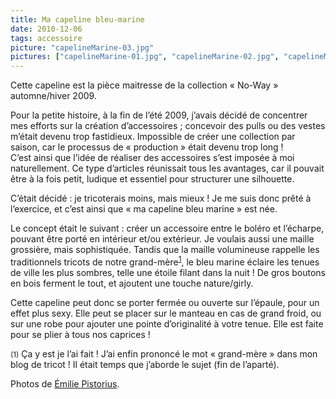 ```yaml
---
title: Ma capeline bleu-marine
date: 2010-12-06
tags: accessoire
picture: "capelineMarine-03.jpg"
pictures: ["capelineMarine-01.jpg", "capelineMarine-02.jpg", "capelineMarine-03.jpg"]
---
```


<p>Cette capeline est la pièce maitresse de la collection « No-Way » automne/hiver 2009.</p>
<p>Pour la petite histoire, à la fin de l’été 2009, j’avais décidé de concentrer mes efforts sur la création d’accessoires ; concevoir des pulls ou des vestes m’était devenu trop fastidieux. Impossible de créer une collection par saison, car le processus de « production » était devenu trop long !<br>
C’est ainsi que l’idée de réaliser des accessoires s’est imposée à moi naturellement. Ce type d’articles réunissait tous les avantages, car il pouvait être à la fois petit, ludique et essentiel pour structurer une silhouette. </p>
<p>C’était décidé : je tricoterais moins, mais mieux ! Je me suis donc prêté à l’exercice, et c’est ainsi que « ma capeline bleu marine » est née.</p>
<p>Le concept était le suivant : créer un accessoire entre le boléro et l’écharpe, pouvant être porté en intérieur et/ou extérieur. Je voulais aussi une maille grossière, mais sophistiquée. Tandis que la maille volumineuse rappelle les traditionnels tricots de notre grand-mère<sup><a href="#0.1_annotation-grandMere">1</a></sup>, le bleu marine éclaire les tenues de ville les plus sombres, telle une étoile filant dans la nuit ! De gros boutons en bois ferment le tout, et ajoutent une touche nature/girly.</p>
<p>Cette capeline peut donc se porter fermée ou ouverte sur l’épaule, pour un effet plus sexy. Elle peut se placer sur le manteau en cas de grand froid, ou sur une robe pour ajouter une pointe d’originalité à votre tenue. Elle est faite pour se plier à tous nos caprices !</p>

<p><small>(1)</small>  Ça y est je l’ai fait ! J’ai enfin prononcé le mot « grand-mère » dans mon blog de tricot ! Il était temps que j’aborde le sujet (fin de l’aparté).</p>

Photos de <a href="http://www.flickr.com/photos/emilie-pistorius/" target="_blank">Émilie Pistorius</a>.
